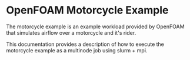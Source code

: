 # OpenFOAM Motorcycle Example

The motorcycle example is an example workload provided by OpenFOAM that simulates airflow over a motorcycle and it's rider.

This documentation provides a description of how to execute the motorcycle example as a multinode job using slurm + mpi.



